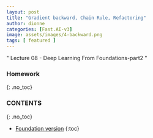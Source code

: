 ```yaml
---
layout: post
title: "Gradient backward, Chain Rule, Refactoring"
author: dionne
categories: [Fast.AI-v3]
image: assets/images/4-backward.png
tags: [ featured ]
---
```



" Lecture 08 - Deep Learning From Foundations-part2 "

### Homework
{: .no_toc}


### CONTENTS
{: .no_toc}

- [Foundation version](#foundation-version)
{:toc}

